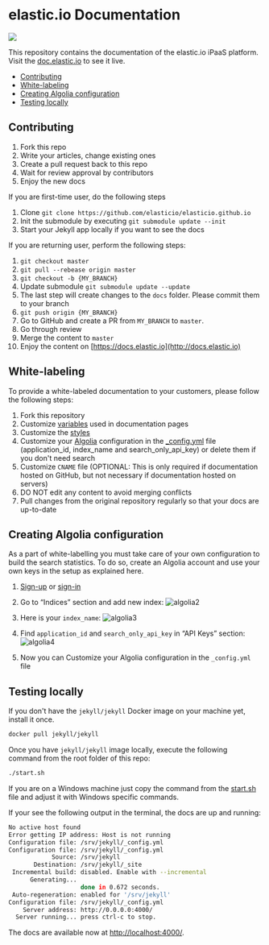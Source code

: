 # elastic.io Documentation
![](https://github.com/elasticio/splitter-component/blob/master/elastic.io%20Logo%20pure-01.png)


This repository contains the documentation of the elastic.io iPaaS platform. Visit
the [doc.elastic.io](https://docs.elastic.io) to see it live.

*   [Contributing](#contributing)
*   [White-labeling](#white-labeling)
*   [Creating Algolia configuration](#creating-algolia-configuration)
*   [Testing locally](#testing-locally)

## Contributing

1.  Fork this repo
2.  Write your articles, change existing ones
3.  Create a pull request back to this repo
4.  Wait for review approval by contributors
5.  Enjoy the new docs

If you are first-time user, do the following steps

1.  Clone `git clone https://github.com/elasticio/elasticio.github.io`
2.  Init the submodule by executing `git submodule update --init`
3.  Start your Jekyll app locally if you want to see the docs

If you are returning user, perform the following steps:

1. `git checkout master`
2. `git pull --rebease origin master`
3. `git checkout -b {MY_BRANCH}`
4. Update submodule `git submodule update --update`
5. The last step will create changes to the `docs` folder. Please commit them to your branch
6. `git push origin {MY_BRANCH}`
7. Go to GitHub and create a PR from `MY_BRANCH` to `master`.
8. Go through review
9. Merge the content to `master`
10. Enjoy the content on [https://docs.elastic.io](http://docs.elastic.io)

## White-labeling

To provide a white-labeled documentation to your customers, please follow the
following steps:


1. Fork this repository
2. Customize [variables](_data/tenant.yml) used in documentation pages
3. Customize the [styles](./assets/css/common.css)
4. Customize your [Algolia](https://www.algolia.com/) configuration in the [_config.yml](./_config.yml) file (application_id, index_name and search_only_api_key) or delete them if you don't need search
5. Customize `CNAME` file (OPTIONAL: This is only required if documentation hosted on GitHub, but not necessary if documentation hosted on servers)
6. DO NOT edit any content to avoid merging conflicts
7. Pull changes from the original repository regularly so that your docs are up-to-date


## Creating Algolia configuration

As a part of white-labelling you must take care of your own configuration to build
the search statistics. To do so, create an Algolia account and use your own keys in
the setup as explained here.

1. [Sign-up](https://www.algolia.com/users/sign_up) or [sign-in](https://www.algolia.com/users/sign_in)
2. Go to “Indices” section and add new index:
![algolia2](https://user-images.githubusercontent.com/36419533/41036629-59584f76-6999-11e8-99d9-cb04a49612dd.png)
3. Here is your `index_name`:
![algolia3](https://user-images.githubusercontent.com/36419533/41036633-5ec96c60-6999-11e8-8af3-3a2cd26f5933.png)
4. Find `application_id` and `search_only_api_key` in “API Keys” section:
![algolia4](https://user-images.githubusercontent.com/36419533/41036640-6449c626-6999-11e8-93b7-c5d0ea8ede03.png)

5. Now you can Customize your Algolia configuration in the `_config.yml` file


## Testing locally

If you don't have the `jekyll/jekyll` Docker image on your machine yet,
install it once.

```sh
docker pull jekyll/jekyll
```

Once you have `jekyll/jekyll` image locally, execute the following
command from the root folder of this repo:

```sh
./start.sh
```

If you are on a Windows machine just copy the command from the
[start.sh](./start.sh) file and adjust it with Windows specific commands.

If your see the following output in the terminal, the docs are up and running:

```sh
No active host found
Error getting IP address: Host is not running
Configuration file: /srv/jekyll/_config.yml
Configuration file: /srv/jekyll/_config.yml
            Source: /srv/jekyll
       Destination: /srv/jekyll/_site
 Incremental build: disabled. Enable with --incremental
      Generating...
                    done in 0.672 seconds.
 Auto-regeneration: enabled for '/srv/jekyll'
Configuration file: /srv/jekyll/_config.yml
    Server address: http://0.0.0.0:4000/
  Server running... press ctrl-c to stop.
 ```

The docs are available now at [http://localhost:4000/](http://localhost:4000/).
